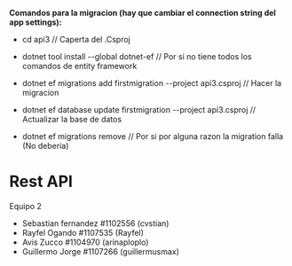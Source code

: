 **Comandos para la migracion (hay que cambiar el connection string del app settings):** 
- cd api3 // Caperta del .Csproj
- dotnet tool install --global dotnet-ef // Por si no tiene todos los comandos de entity framework
- dotnet ef migrations add firstmigration --project api3.csproj // Hacer la migracion
- dotnet ef database update firstmigration --project api3.csproj // Actualizar la base de datos
  
- dotnet ef migrations remove // Por si por alguna razon la migration falla (No deberia)

# Rest API 
Equipo 2
- Sebastian fernandez #1102556 (cvstian)
- Rayfel Ogando #1107535 (Rayfel)
- Avis Zucco #1104970 (arinaploplo)
- Guillermo Jorge #1107266 (guillermusmax)


